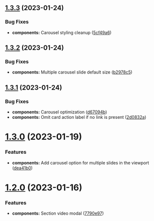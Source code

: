 ## [1.3.3](https://github.com/jacecotton/tcds/compare/v1.3.2...v1.3.3) (2023-01-24)


### Bug Fixes

* **components:** Carousel styling cleanup ([5cf49a6](https://github.com/jacecotton/tcds/commit/5cf49a6fa23a63a8f3535f280bcfb515057c91dc))



## [1.3.2](https://github.com/jacecotton/tcds/compare/v1.3.1...v1.3.2) (2023-01-24)


### Bug Fixes

* **components:** Multiple carousel slide default size ([b2978c5](https://github.com/jacecotton/tcds/commit/b2978c54846664078278a607935930fa8d43ead2))



## [1.3.1](https://github.com/jacecotton/tcds/compare/v1.3.0...v1.3.1) (2023-01-24)


### Bug Fixes

* **components:** Carousel optimization ([d67094b](https://github.com/jacecotton/tcds/commit/d67094b6a19d2b0a5e51cc41665a0f79a1d50eda))
* **components:** Omit card action label if no link is present ([2d0832a](https://github.com/jacecotton/tcds/commit/2d0832a1a4134e9a4bb2bf900cacb0e7e9976b37))



# [1.3.0](https://github.com/jacecotton/tcds/compare/v1.2.0...v1.3.0) (2023-01-19)


### Features

* **components:** Add carousel option for multiple slides in the viewport ([dea41b0](https://github.com/jacecotton/tcds/commit/dea41b0a4a66fd19a71cd3e3332518ce5b246ab7))



# [1.2.0](https://github.com/jacecotton/tcds/compare/v1.1.9...v1.2.0) (2023-01-16)


### Features

* **components:** Section video modal ([7790e97](https://github.com/jacecotton/tcds/commit/7790e97b916d60ba8b684508d69a095a317d8805))



